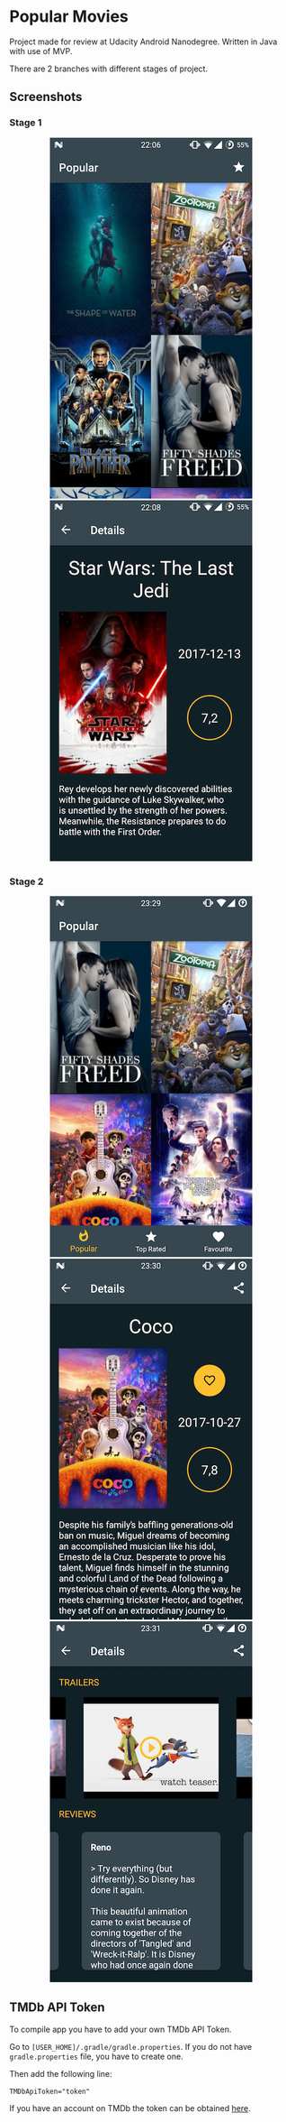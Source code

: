 # Popular Movies
Project made for review at Udacity Android Nanodegree.
Written in Java with use of MVP.

There are 2 branches with different stages of project.

## Screenshots
### Stage 1
<p align="center">
  <img src="https://github.com/wojciechkryg/Popular-Movies/blob/master/screenshots/stage_1_01.png?raw=true" alt="stage_1_01" style="width: 360px;"/>
  <img src="https://github.com/wojciechkryg/Popular-Movies/blob/master/screenshots/stage_1_02.png?raw=true" alt="stage_1_02" style="width: 360px;"/>
</p>

### Stage 2
<p align="center">
  <img src="https://github.com/wojciechkryg/Popular-Movies/blob/master/screenshots/stage_2_01.png?raw=true" alt="stage_2_01" style="width: 360px;"/>
  <img src="https://github.com/wojciechkryg/Popular-Movies/blob/master/screenshots/stage_2_02.png?raw=true" alt="stage_2_02" style="width: 360px;"/>
  <img src="https://github.com/wojciechkryg/Popular-Movies/blob/master/screenshots/stage_2_03.png?raw=true" alt="stage_2_03" style="width: 360px;"/>
</p>

## TMDb API Token
To compile app you have to add your own TMDb API Token.

Go to `[USER_HOME]/.gradle/gradle.properties`.
If you do not have `gradle.properties` file, you have to create one.

Then add the following line:
```
TMDbApiToken="token"
```

If you have an account on TMDb the token can be obtained [here](https://www.themoviedb.org/settings/api).
